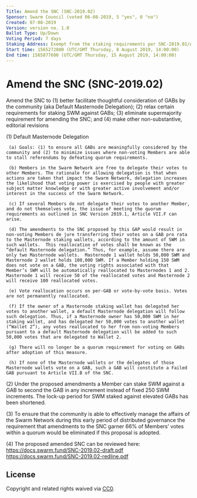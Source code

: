```yaml
---
Title: Amend the SNC (SNC-2019.02)
Sponsor: Swarm Council (voted 06-08-2019, 5 "yes", 0 "no")
Created: 07-08-2019
Version: version no. 1.0
Ballot Type: Up/Down
Voting Period: 7 days
Staking Address: Exempt from the staking requirements per SNC-2019.01/Article VII.B.10 
Start time: 1565272800 (UTC/GMT Thursday, 8 August 2019, 14:00:00)	
End time: 1565877600 (UTC/GMT Thursday, 15 August 2019, 14:00:00)	
---
```


# Amend the SNC (SNC-2019.02) 

Amend the SNC to (1) better facilitate thoughtful consideration of GABs by the community (aka Default Masternode Delegation); (2) relax certain requirements for staking SWM against GABs; (3) eliminate supermajority requirement for amending the SNC; and (4) make other non-substantive, editorial revisions

(1) Default Masternode Delegation

     (a) Goals: (1) to ensure all GABs are meaningfully considered by the community and (2) to minimize issues where non-voting Members are able to stall referendums by defeating quorum requirements.

     (b) Members in the Swarm Network are free to delegate their votes to other Members. The rationale for allowing delegation is that when actions are taken that impact the Swarm Network, delegation increases the likelihood that voting power is exercised by people with greater subject matter knowledge or with greater active involvement and/or interest in the success of the Swarm Network.

     (c) If several Members do not delegate their votes to another Member, and do not themselves vote, the issue of meeting the quorum requirements as outlined in SNC Version 2019.1, Article VII.F can arise.

     (d) The amendments to the SNC proposed by this GAP would result in non-voting Members de jure transferring their votes on a GAB pro rata to the Masternode staking wallets, according to the amount of SWM in such wallets.  This reallocation of votes shall be known as the “default Masternode delegation.” Thus, for example, assume there are only two Masternode wallets.  Masternode 1 wallet holds 50,000 SWM and Masternode 2 wallet holds 100,000 SWM. If a Member holding 150 SWM does not vote on a GAB, the voting rights associated with that Member’s SWM will be automatically reallocated to Masternodes 1 and 2.  Masternode 1 will receive 50 of the reallocated votes and Masternode 2 will receive 100 reallocated votes.

     (e) Vote reallocation occurs on per-GAB or vote-by-vote basis. Votes are not permanently reallocated.

     (f) If the owner of a Masternode staking wallet has delegated her votes to another wallet, a default Masternode delegation will follow such delegation. Thus, if a Masternode owner has 50,000 SWM in her staking wallet, and has delegated her 50,000 votes to another wallet (“Wallet 2”), any votes reallocated to her from non-voting Members pursuant to a default Masternode delegation will be added to such 50,000 votes that are delegated to Wallet 2.

     (g) There will no longer be a quorum requirement for voting on GABs after adoption of this measure.

     (h) If none of the Masternode wallets or the delegates of those Masternode wallets vote on a GAB, such a GAB will constitute a Failed GAB pursuant to Article VII.B of the SNC.

(2) Under the proposed amendments a Member can stake SWM against a GAB to second the GAB in any increment instead of fixed 250 SWM increments. The lock-up period for SWM staked against elevated GABs has been shortened.

(3) To ensure that the community is able to effectively manage the affairs of the Swarm Network during this early period of distributed governance the requirement that amendments to the SNC garner 66% of Members’ votes within a quorum would be eliminated if this proposal is adopted.

(4) The proposed amended SNC can be reviewed here:
     https://docs.swarm.fund/SNC-2019.02-draft.pdf
     https://docs.swarm.fund/SNC-2019.02-redline.pdf

## License
Copyright and related rights waived via [CC0](https://creativecommons.org/publicdomain/zero/1.0/).
